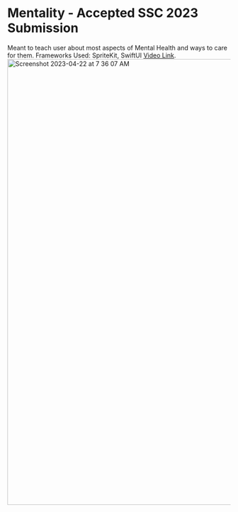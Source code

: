 # Mentality - Accepted SSC 2023 Submission 
Meant to teach user about most aspects of Mental Health and ways to care for them.
Frameworks Used: SpriteKit, SwiftUI
[Video Link](https://youtu.be/aL7OD8BxTJ8).
<img width="1006" alt="Screenshot 2023-04-22 at 7 36 07 AM" src="https://user-images.githubusercontent.com/61359709/233790989-ef5ed4b9-6971-45f1-b546-b75f4d390397.png">
